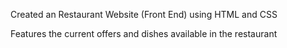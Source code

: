 Created an Restaurant Website (Front End) using HTML and CSS

Features the current offers and dishes available in the restaurant
